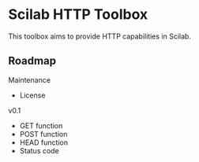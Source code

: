 Scilab HTTP Toolbox
===================

This toolbox aims to provide HTTP capabilities in Scilab. 

Roadmap
-------

Maintenance 

- License

v0.1

- GET function
- POST function
- HEAD function
- Status code
